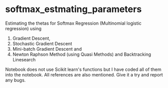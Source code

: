 # softmax_estmating_parameters
Estimating the thetas for Softmax Regression (Multinomial logistic regression) using 
1) Gradient Descent, 
2) Stochastic Gradient Descent 
3) Mini-batch Gradient Descent and 
4) Newton Raphson Method (using Quasi Methods) and Backtracking Linesearch

Notebook does not use Scikit learn's functions but I have coded all of them into the notebook. All references are also mentioned. Give it a try and report any bugs.
